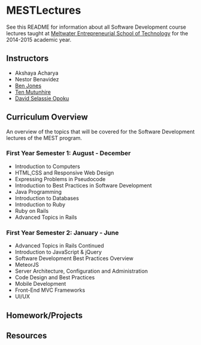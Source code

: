 # MESTLectures

See this README for information about all Software Development course lectures  taught at [Meltwater Entrepreneurial School of Technology](http://www.meltwater.org) for the 2014-2015 academic year.

## Instructors
* Akshaya Acharya
* Nestor Benavidez
* [Ben Jones](https://github.com/yogiben)
* [Ten Mutunhire](https://github.com/tranc99)
* [David Selassie Opoku](https://github.com/sdopoku)


## Curriculum Overview

An overview of the topics that will be covered for the Software Development lectures of the MEST program.

### First Year Semester 1: August - December

* Introduction to Computers
* HTML,CSS and Responsive Web Design
* Expressing Problems in Pseudocode
* Introduction to Best Practices in Software Development
* Java Programming
* Introduction to Databases
* Introduction to Ruby
* Ruby on Rails
* Advanced Topics in Rails

### First Year Semester 2: January - June


* Advanced Topics in Rails Continued
* Introduction to JavaScript & jQuery
* Software Development Best Practices Overview
* MeteorJS
* Server Architecture, Configuration and Administration
* Code Design and Best Practices
* Mobile Development
* Front-End MVC Frameworks
* UI/UX

## Homework/Projects

## Resources
